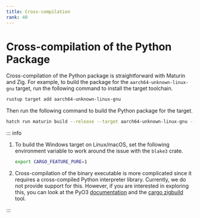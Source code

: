 ```yaml
---
title: Cross-compilation
rank: 40
---
```


# Cross-compilation of the Python Package

Cross-compilation of the Python package is straightforward with Maturin and Zig.
For example, to build the package for the `aarch64-unknown-linux-gnu` target, run the following command to install
the target toolchain.

```bash
rustup target add aarch64-unknown-linux-gnu
```

Then run the following command to build the Python package for the target.

```bash
hatch run maturin build --release --target aarch64-unknown-linux-gnu --zig
```

::: info

1. To build the Windows target on Linux/macOS, set the following environment variable to work around the issue with the
   `blake3` crate.
   ```bash
   export CARGO_FEATURE_PURE=1
   ```
2. Cross-compilation of the binary executable is more complicated since it requires a cross-compiled Python interpreter
   library. Currently, we do not provide support for this. However, if you are interested in exploring this, you can
   look at the PyO3 [documentation](https://pyo3.rs/main/building-and-distribution) and the
   [cargo zigbuild](https://github.com/rust-cross/cargo-zigbuild) tool.

:::
